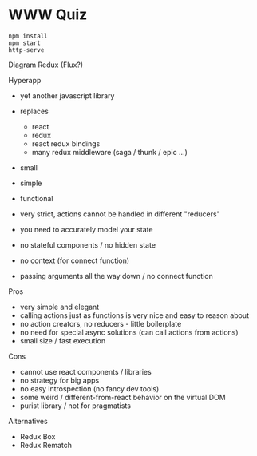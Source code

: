# WWW Quiz

```
npm install
npm start
http-serve
```


Diagram Redux (Flux?)


Hyperapp

- yet another javascript library
- replaces
  - react
  - redux
  - react redux bindings
  - many redux middleware (saga / thunk / epic ...)

- small
- simple
- functional








- very strict, actions cannot be handled in different "reducers"
- you need to accurately model your state

- no stateful components / no hidden state
- no context (for connect function)

- passing arguments all the way down / no connect function



Pros

- very simple and elegant
- calling actions just as functions is very nice and easy to reason about
- no action creators, no reducers - little boilerplate
- no need for special async solutions (can call actions from actions)
- small size / fast execution


Cons

- cannot use react components / libraries
- no strategy for big apps
- no easy introspection (no fancy dev tools)
- some weird / different-from-react behavior on the virtual DOM
- purist library / not for pragmatists


Alternatives

- Redux Box
- Redux Rematch
